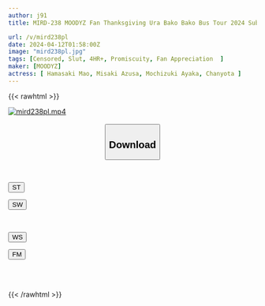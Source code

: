 ```yaml
---
author: j91
title: MIRD-238 MOODYZ Fan Thanksgiving Ura Bako Bako Bus Tour 2024 Substitute Relief? Saki! It's An Actor's School!

url: /v/mird238pl
date: 2024-04-12T01:58:00Z
image: "mird238pl.jpg"
tags: [Censored, Slut, 4HR+, Promiscuity, Fan Appreciation	]
maker: [MOODYZ]
actress: [ Hamasaki Mao, Misaki Azusa, Mochizuki Ayaka, Chanyota ]
---
```



{{< rawhtml >}}

<div class="video" data-videoid="7PdXjJmPveHAlR1">
    <a href="javascript:;">
        <img src="/v/mird238pl/mird238pl.jpg" width="WIDTH" height="HEIGHT" alt="mird238pl.mp4" loading="lazy">
    </a>
</div>

<script type="text/javascript" src="https://j91.asia/asset/on-demand-st.js"></script>

<br>
  <link rel="stylesheet" href="https://j91.asia/asset/bs5.css">
  
  <center>
  <button class="btn btn-primary" type="button" data-bs-toggle="collapse" data-bs-target=".multi-collapse" aria-expanded="false" aria-controls="multiCollapseExample1 multiCollapseExample2"><h2>Download</h2></button></center>
</p>
<div class="row">
  <div class="col">
    <div class="collapse multi-collapse" id="multiCollapseExample1">
      <div class="card card-body">
	      	      <br>
<div class="buttons">  
<p><a href="https://streamtape.to/v/7PdXjJmPveHAlR1" target="_blank"><button class="btn-hover color-3"><i class="fa fa-download"></i> ST</button></a></p>
<p><a href="https://asnwish.com/z57m91rglw99" target="_blank"><button class="btn-hover color-2"><i class="fa fa-download"></i> SW</button></a></p></div>
    </div>
  </div>
</div>
  <div class="col">
    <div class="collapse multi-collapse" id="multiCollapseExample2">
      <div class="card card-body">
	      <br>
<div class="buttons">
<p><a href="https://wolfstream.tv/yzacxv7vggor"><button class="btn-hover color-9"><i class="fa fa-download"></i> WS</button></a></p>
<p><a href="https://filemoon.sx/d/uxqxswau5j4a"><button class="btn-hover color-8"><i class="fa fa-download"></i> FM</button></a></p></div>
<br><br>
      </div>
    </div>
  </div>
</div>

{{< /rawhtml >}}